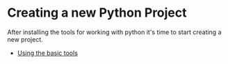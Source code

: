 # Creating a new Python Project

After installing the tools for working with python it's time to start creating a new project.

- [Using the basic tools](./basicPYTools.md)